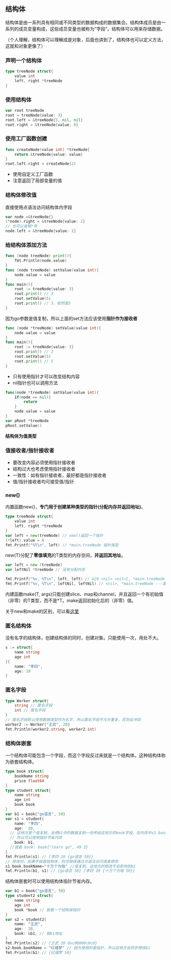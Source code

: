 ## 结构体

结构体是由一系列具有相同或不同类型的数据构成的数据集合。结构体成员是由一系列的成员变量构成，这些成员变量也被称为“字段”。结构体可以用来存储数据。

（个人理解，结构体可以理解成是对象，后面也讲到了，结构体也可以定义方法，这就和对象更像了）

### 声明一个结构体

```go
type treeNode struct{
	value int
	left, right *treeNode
}
```

### 使用结构体

```go
var root treeNode
root = treeNode{value: 3}
root.left = &treeNode{5, nil, nil}
root.right = &treeNode{value: 6}
```

### 使用工厂函数创建

```go
func createNode(value int) *treeNode{
	return &treeNode{value: value}
}
root.left.right = createNode(2)
```

* 使用自定义工厂函数
* 注意返回了局部变量的值

### 结构体修改值

直接使用点语法访问结构体内字段

```go
var node =&treeNode{}
(*node).right = &treeNode{value: 2}
// 也可以省略*号
node.left = &treeNode{value: 1}
```



### 给结构体添加方法

```go
func (node treeNode) print(){
	fmt.Println(node.value)
}
func (node treeNode) setValue(value int){
	node.value = value
}
func main(){
	root := treeNode{value: 3}
	root.print() // 3
	root.setValue(5)
	root.print() // 3，依然是3
}
```

 因为go参数是值复制，所以上面的set方法应该使用**指针作为接收者**

```go
func (node *treeNode) setValue(value int){
	node.value = value
}
func main(){
	root := treeNode{value: 3}
	root.print() // 3
	root.setValue(5)
	root.print() // 5
}
```

* 只有使用指针才可以改变结构内容
* nil指针也可以调用方法

```go
func(node *treeNode) setValue(value int){
	if(node == nil){
		return
	}
	node.value = value
}
var pRoot *treeNode
pRoot.setValue()
```

**结构体为值类型**

### 值接收者/指针接收者

* 要改变内容必须使用指针接收者
* 结构过大也考虑使用指针接收者
* 一致性：如有指针接收者，最好都是指针接收者
* 值/指针接收者均可接受值/指针

### new()

内置函数new()，**专门用于创建某种类型的指针(分配内存并返回地址)**。

```go
type treeNode struct{
	value int
	left, right *treeNode
}
var left = new(treeNode) // new()返回一个指针
(*left).value = 8
fmt.Printf("%T\n", left) // *main.treeNode 指针类型
```

new(T)分配了**零值填充**的T类型的内存空间，**并返回其地址**。

```go
var left = new (treeNode)
var leftNil *treeNode // 没有分配内存

fmt.Printf("%v, %T\n", left, left) // &{0 <nil> <nil>}, *main.treeNode ---使用零值填充
fmt.Printf("%v, %T\n", leftNil, leftNil) // <nil>, *main.treeNode ---直接就是零值
```

内建函数make(T, args)只能创建slice、map和channel，并且返回一个有初始值（非零）的T类型，而不是*T。make返回初始化后的（非零）值。

关于new和make的区别，可以看[这里](https://www.flysnow.org/2017/10/23/go-new-vs-make.html)

### 匿名结构体

没有名字的结构体，创建结构体的同时，创建对象。只能使用一次，用处不大。

```go
s := struct{
	name string
	age int
}{
	name: "李四",
	age: 19
}
```

### 匿名字段

```go
type Worker struct{
	string // 匿名字段
	int // 匿名字段
}
// 匿名字段默认使用数据类型作为名字，所以匿名字段不允许重复，否则会冲突
worker2 := Worker{"王武", 20}
fmt.Println(worker2.string, worker2.int)
```

### 结构体嵌套

一个结构体可能包含一个字段，而这个字段反过来就是一个结构体。这种结构体称为嵌套结构体。

```go
type book struct{
	bookName string
	price float64
}
type student struct{
	name string
	age int
	book book
}
var b1 = book{"go语言", 50}
var s1 = student{
	name: "李四",
	age:  20,
  // 这地方是个值复制，会把b1中的数据复制一份传给这地方的book字段，在内存中s1.book和b1地址并不一样
  // 所以可以使用指针节省内存
	book: b1,
  //或者 book: book{"learn go", 49.3}
}
fmt.Println(s1) // {李四 20 {go语言 50}} 
// 修改时，如果字段是结构体，则可继续通过点语法访问或者修改
s1.book.bookName="十万个为啥" //值复制，这地方的修改不会影响到b1
fmt.Println(b1, s1) // {go语言 50} {李四 20 {十万个为啥 50}}
```

结构体嵌套时可以使用结构体指针节省内存。

```go
var b1 = book{"go语言", 50}
type student2 struct{
	name string
	age int
	book *book // 嵌套一个结构体指针
}
var s2 = student2{
	name: "王武",
	age:  20,
	book: &b1, // 取b1地址
}
fmt.Println(s2) // {王武 20 0xc00000c0c0}
s2.book.bookName = "红楼梦" // 因为使用的是指针，所以这地方会同步修改b1
fmt.Println(b1) // {红楼梦 50}

```

